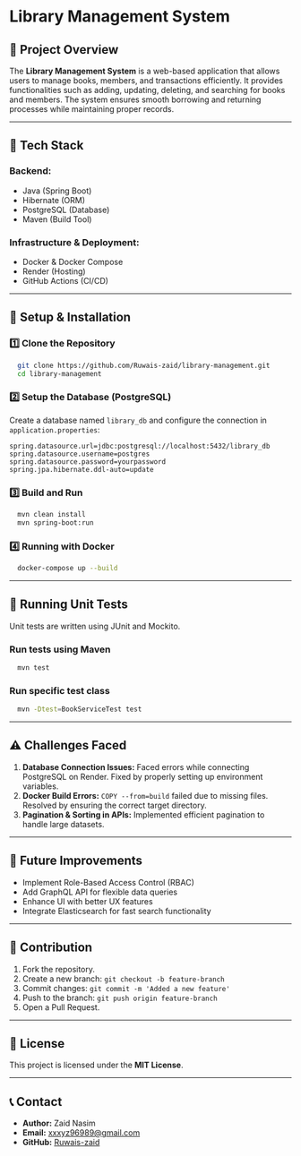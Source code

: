 # Library Management System

## 📌 Project Overview
The **Library Management System** is a web-based application that allows users to manage books, members, and transactions efficiently. It provides functionalities such as adding, updating, deleting, and searching for books and members. The system ensures smooth borrowing and returning processes while maintaining proper records.

---
## 🚀 Tech Stack
### **Backend:**
- Java (Spring Boot)
- Hibernate (ORM)
- PostgreSQL (Database)
- Maven (Build Tool)



### **Infrastructure & Deployment:**
- Docker & Docker Compose
- Render (Hosting)
- GitHub Actions (CI/CD)

---
## 🔧 Setup & Installation
### **1️⃣ Clone the Repository**
```sh
  git clone https://github.com/Ruwais-zaid/library-management.git
  cd library-management
```

### **2️⃣ Setup the Database (PostgreSQL)**
Create a database named `library_db` and configure the connection in `application.properties`:
```properties
spring.datasource.url=jdbc:postgresql://localhost:5432/library_db
spring.datasource.username=postgres
spring.datasource.password=yourpassword
spring.jpa.hibernate.ddl-auto=update
```

### **3️⃣ Build and Run**
```sh
  mvn clean install
  mvn spring-boot:run
```

### **4️⃣ Running with Docker**
```sh
  docker-compose up --build
```

---
## 🧪 Running Unit Tests
Unit tests are written using JUnit and Mockito.
### **Run tests using Maven**
```sh
  mvn test
```

### **Run specific test class**
```sh
  mvn -Dtest=BookServiceTest test
```

---
## ⚠️ Challenges Faced
1. **Database Connection Issues:** Faced errors while connecting PostgreSQL on Render. Fixed by properly setting up environment variables.
2. **Docker Build Errors:** `COPY --from=build` failed due to missing files. Resolved by ensuring the correct target directory.
3. **Pagination & Sorting in APIs:** Implemented efficient pagination to handle large datasets.

---
## 🌟 Future Improvements
- Implement Role-Based Access Control (RBAC)
- Add GraphQL API for flexible data queries
- Enhance UI with better UX features
- Integrate Elasticsearch for fast search functionality

---
## 🤝 Contribution
1. Fork the repository.
2. Create a new branch: `git checkout -b feature-branch`
3. Commit changes: `git commit -m 'Added a new feature'`
4. Push to the branch: `git push origin feature-branch`
5. Open a Pull Request.

---
## 📜 License
This project is licensed under the **MIT License**.

---
## 📞 Contact
- **Author:** Zaid Nasim
- **Email:** xxxyz96989@gmail.com
- **GitHub:** [Ruwais-zaid](https://github.com/Ruwais-zaid)
